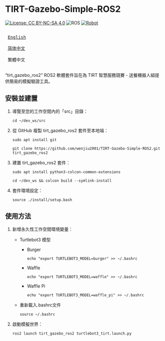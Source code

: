 # TIRT-Gazebo-Simple-ROS2

[![License: CC BY-NC-SA 4.0](https://img.shields.io/badge/License-CC_BY--NC--SA_4.0-lightgrey.svg)](https://creativecommons.org/licenses/by-nc-sa/4.0/)
![ROS](https://img.shields.io/badge/ROS-Dashing_|_Foxy_|_Humble-blue)
[![Robot](https://img.shields.io/badge/Robot-TurtleBot3-brightgreen)](https://emanual.robotis.com/docs/en/platform/turtlebot3/simulation/#gazebo-simulation)

<kbd> <br> [English][en] <br> </kbd>
<kbd> <br> [简体中文][zh-CN] <br> </kbd>
<kbd> <br> 繁體中文 <br> </kbd>

[en]: README.md
[zh-CN]: README_zh-CN.md

“tirt_gazebo_ros2” ROS2 軟體套件旨在為 TIRT 智慧服務競賽 - 送餐機器人組提供簡易的模擬驗證工具。

## 安裝並建置

1. 導覽至您的工作空間內的「src」目錄：
   ```
   cd ~/dev_ws/src
   ```
2. 從 GitHub 複製 tirt_gazebo_ros2 套件至本地端：
   ```
   sudo apt install git
   ```
   ```
   git clone https://github.com/wenjiu2001/TIRT-Gazebo-Simple-ROS2.git tirt_gazebo_ros2
   ```
3. 建置 tirt_gazebo_ros2 套件：
   ```
   sudo apt install python3-colcon-common-extensions
   ```
   ```
   cd ~/dev_ws && colcon build --symlink-install
   ```
4. 套件環境設定：
   ```
   source ./install/setup.bash
   ```

## 使用方法

1. 新增永久性工作空間環境變量：

   - Turtlebot3 模型

      - Burger
        ```
        echo "export TURTLEBOT3_MODEL=burger" >> ~/.bashrc
        ```
      - Waffle
        ```
        echo "export TURTLEBOT3_MODEL=waffle" >> ~/.bashrc
        ```
      - Waffle Pi
        ```
        echo "export TURTLEBOT3_MODEL=waffle_pi" >> ~/.bashrc
        ```
   - 重新載入.bashrc文件
     ```
     source ~/.bashrc
     ```
2. 啟動模擬世界：
   ```
   ros2 launch tirt_gazebo_ros2 turtlebot3_tirt.launch.py
   ```